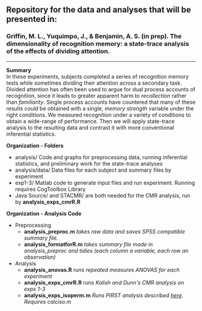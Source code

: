 ## Repository for the data and analyses that will be presented in:
### Griffin, M. L., Yuquimpo, J., & Benjamin, A. S. (in prep). The dimensionality of recognition memory: a state-trace analysis of the effects of dividing attention.

---  

**Summary**  
In these experiments, subjects completed a series of recognition memory tests while sometimes dividing their attention across a secondary task. Divided attention has often been used to argue for dual process accounts of recognition, since it leads to greater apparent harm to *recollection* rather than *familiarity*. Single process accounts have countered that many of these results *could* be obtained with a single, *memory strength* variable under the right conditions. We measured recognition under a variety of conditions to obtain a wide-range of performance. Then we will apply state-trace analysis to the resulting data and contrast it with more conventional inferential statistics.

**Organization - Folders**  
- analysis/ Code and graphs for preprocessing data, running inferential statistics, and preliminary work for the state-trace analyses
- analysis/data/ Data files for each subject and summary files by experiment
- exp1-3/ Matlab code to generate input files and run experiment. Running requires CogToolbox Library
- Java Source/ and STACMR/ are both needed for the CMR analysis, run by **analysis_exps_cmrR.R**
  
**Organization - Analysis Code**  
- Preprocessing
    - **analysis_preproc.m** *takes raw data and saves SPSS compatible summary file.*
	- **analysis_formatforR.m** *takes summary file made in analysis_preproc and tidies (each column a variable, each row an observation)*
- Analysis
    - **analysis_anovas.R**	*runs repeated measures ANOVAS for each experiment*
    - **analysis_exps_cmrR.R**	*runs Kalish and Dunn's CMR analysis on exps 1-3*
    - **analysis_exps_isoperm.m** 	*Runs PIRST analysis described [here](https://github.com/michael-griffin/State-Trace-PIRST). Requires calciso.m*
